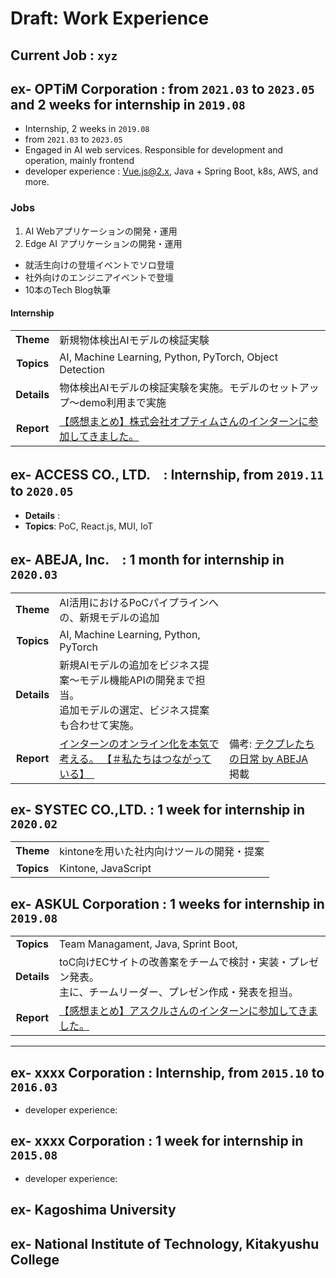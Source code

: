 # Draft: Work Experience

## Current Job : `xyz`

## ex- OPTiM Corporation : from `2021.03` to `2023.05` and 2 weeks for internship in `2019.08`

- Internship, 2 weeks in `2019.08`
- from `2021.03` to `2023.05`
- Engaged in AI web services. Responsible for development and operation, mainly frontend
- developer experience : Vue.js@2.x, Java + Spring Boot, k8s, AWS, and more.

### Jobs

1. AI Webアプリケーションの開発・運用
2. Edge AI アプリケーションの開発・運用
- 就活生向けの登壇イベントでソロ登壇
- 社外向けのエンジニアイベントで登壇
- 10本のTech Blog執筆

####  Internship

| | |
| :-: | :- |
| **Theme** | 新規物体検出AIモデルの検証実験 |
| **Topics** | AI, Machine Learning, Python, PyTorch, Object Detection |
| **Details** | 物体検出AIモデルの検証実験を実施。モデルのセットアップ〜demo利用まで実施 |
| **Report** | [【感想まとめ】株式会社オプティムさんのインターンに参加してきました。](https://gangannikki.hatenadiary.jp/entry/2019/10/10/internship2) |

## ex- ACCESS CO., LTD.　: Internship, from `2019.11` to `2020.05`

- **Details** : 
- **Topics**: PoC, React.js, MUI, IoT

## ex- ABEJA, Inc.　: 1 month for internship in `2020.03`

| | | |
| :-: | :- | --- |
| **Theme** | AI活用におけるPoCパイプラインへの、新規モデルの追加 | |
| **Topics** | AI, Machine Learning, Python, PyTorch | |
| **Details** | 新規AIモデルの追加をビジネス提案〜モデル機能APIの開発まで担当。<br />追加モデルの選定、ビジネス提案も合わせて実施。| |
| **Report** | [インターンのオンライン化を本気で考える。 【＃私たちはつながっている】　](https://note.com/abeja/n/ndcdf3918bcd5) | 備考: [テクプレたちの日常 by ABEJA](https://note.com/abeja/) 掲載 |

## ex- SYSTEC CO.,LTD.  : 1 week for internship in `2020.02`

| | |
| :-: | :- |
| **Theme** | kintoneを用いた社内向けツールの開発・提案 |
| **Topics** | Kintone, JavaScript |

## ex- ASKUL Corporation : 1 weeks for internship in `2019.08`

| | |
| :-: | :- |
| **Topics** | Team Managament, Java, Sprint Boot, |
| **Details** | toC向けECサイトの改善案をチームで検討・実装・プレゼン発表。<br />主に、チームリーダー、プレゼン作成・発表を担当。|
| **Report** | [【感想まとめ】アスクルさんのインターンに参加してきました。](https://gangannikki.hatenadiary.jp/entry/2019/09/02/internship1) |

---

<!-- 2020年以前は別のmdにまとめたい -->

## ex- xxxx Corporation : Internship, from `2015.10` to `2016.03`

- developer experience:

## ex- xxxx Corporation : 1 week for internship in `2015.08`

- developer experience:

## ex- Kagoshima University

## ex- National Institute of Technology, Kitakyushu College
